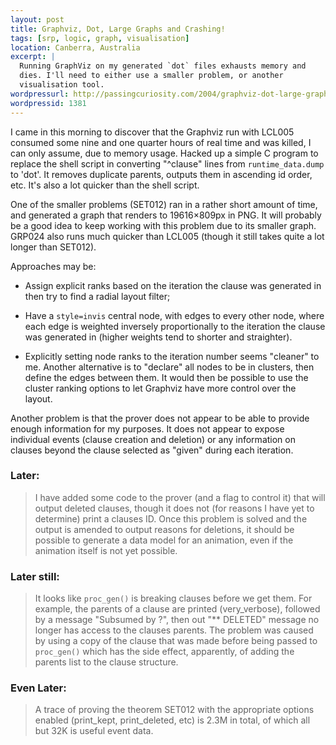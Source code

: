 ```yaml
--- 
layout: post
title: Graphviz, Dot, Large Graphs and Crashing!
tags: [srp, logic, graph, visualisation]
location: Canberra, Australia
excerpt: |
  Running GraphViz on my generated `dot` files exhausts memory and
  dies. I'll need to either use a smaller problem, or another
  visualisation tool.
wordpressurl: http://passingcuriosity.com/2004/graphviz-dot-large-graphs-and-crashing/
wordpressid: 1381 
---
```


I came in this morning to discover that the Graphviz run with LCL005
consumed some nine and one quarter hours of real time and was killed,
I can only assume, due to memory usage. Hacked up a simple C program
to replace the shell script in converting "^clause" lines from
`runtime_data.dump` to 'dot'. It removes duplicate parents, outputs
them in ascending id order, etc. It's also a lot quicker than the
shell script.

One of the smaller problems (SET012) ran in a rather short amount of
time, and generated a graph that renders to 19616×809px in PNG. It
will probably be a good idea to keep working with this problem due to
its smaller graph. GRP024 also runs much quicker than LCL005 (though
it still takes quite a lot longer than SET012).

Approaches may be:

* Assign explicit ranks based on the iteration the clause was generated in
  then try to find a radial layout filter;

* Have a `style=invis` central node, with edges to every other node, where
  each edge is weighted inversely proportionally to the iteration the clause
  was generated in (higher weights tend to shorter and straighter).

* Explicitly setting node ranks to the iteration number seems
  "cleaner" to me. Another alternative is to "declare" all nodes to
  be in clusters, then define the edges between them. It would then be
  possible to use the cluster ranking options to let Graphviz have
  more control over the layout.

Another problem is that the prover does not appear to be able to
provide enough information for my purposes. It does not appear to
expose individual events (clause creation and deletion) or any
information on clauses beyond the clause selected as "given" during
each iteration.

### Later: ###

> I have added some code to the prover (and a flag to control it) that
> will output deleted clauses, though it does not (for reasons I have
> yet to determine) print a clauses ID. Once this problem is solved
> and the output is amended to output reasons for deletions, it should
> be possible to generate a data model for an animation, even if the
> animation itself is not yet possible.

### Later still: ###

> It looks like `proc_gen()` is breaking clauses before we get them.
> For example, the parents of a clause are printed (very_verbose),
> followed by a message "Subsumed by ?", then out "** DELETED" message
> no longer has access to the clauses parents. The problem was caused
> by using a copy of the clause that was made before being passed to
> `proc_gen()` which has the side effect, apparently, of adding the
> parents list to the clause structure.

### Even Later: ###

> A trace of proving the theorem SET012 with the appropriate options
> enabled (print_kept, print_deleted, etc) is 2.3M in total, of which
> all but 32K is useful event data.

